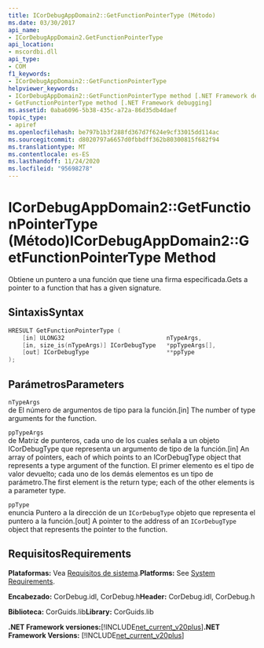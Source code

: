 ```yaml
---
title: ICorDebugAppDomain2::GetFunctionPointerType (Método)
ms.date: 03/30/2017
api_name:
- ICorDebugAppDomain2.GetFunctionPointerType
api_location:
- mscordbi.dll
api_type:
- COM
f1_keywords:
- ICorDebugAppDomain2::GetFunctionPointerType
helpviewer_keywords:
- ICorDebugAppDomain2::GetFunctionPointerType method [.NET Framework debugging]
- GetFunctionPointerType method [.NET Framework debugging]
ms.assetid: 0aba6096-5b38-435c-a72a-86d35db4daef
topic_type:
- apiref
ms.openlocfilehash: be797b1b3f288fd367d7f624e9cf33015dd114ac
ms.sourcegitcommit: d8020797a6657d0fbbdff362b80300815f682f94
ms.translationtype: MT
ms.contentlocale: es-ES
ms.lasthandoff: 11/24/2020
ms.locfileid: "95698278"
---
```

# <a name="icordebugappdomain2getfunctionpointertype-method"></a><span data-ttu-id="334e0-102">ICorDebugAppDomain2::GetFunctionPointerType (Método)</span><span class="sxs-lookup"><span data-stu-id="334e0-102">ICorDebugAppDomain2::GetFunctionPointerType Method</span></span>

<span data-ttu-id="334e0-103">Obtiene un puntero a una función que tiene una firma especificada.</span><span class="sxs-lookup"><span data-stu-id="334e0-103">Gets a pointer to a function that has a given signature.</span></span>  
  
## <a name="syntax"></a><span data-ttu-id="334e0-104">Sintaxis</span><span class="sxs-lookup"><span data-stu-id="334e0-104">Syntax</span></span>  
  
```cpp  
HRESULT GetFunctionPointerType (  
    [in] ULONG32                             nTypeArgs,  
    [in, size_is(nTypeArgs)] ICorDebugType   *ppTypeArgs[],  
    [out] ICorDebugType                      **ppType  
);  
```  
  
## <a name="parameters"></a><span data-ttu-id="334e0-105">Parámetros</span><span class="sxs-lookup"><span data-stu-id="334e0-105">Parameters</span></span>  

 `nTypeArgs`  
 <span data-ttu-id="334e0-106">de El número de argumentos de tipo para la función.</span><span class="sxs-lookup"><span data-stu-id="334e0-106">[in] The number of type arguments for the function.</span></span>  
  
 `ppTypeArgs`  
 <span data-ttu-id="334e0-107">de Matriz de punteros, cada uno de los cuales señala a un objeto ICorDebugType que representa un argumento de tipo de la función.</span><span class="sxs-lookup"><span data-stu-id="334e0-107">[in] An array of pointers, each of which points to an ICorDebugType object that represents a type argument of the function.</span></span> <span data-ttu-id="334e0-108">El primer elemento es el tipo de valor devuelto; cada uno de los demás elementos es un tipo de parámetro.</span><span class="sxs-lookup"><span data-stu-id="334e0-108">The first element is the return type; each of the other elements is a parameter type.</span></span>  
  
 `ppType`  
 <span data-ttu-id="334e0-109">enuncia Puntero a la dirección de un `ICorDebugType` objeto que representa el puntero a la función.</span><span class="sxs-lookup"><span data-stu-id="334e0-109">[out] A pointer to the address of an `ICorDebugType` object that represents the pointer to the function.</span></span>  
  
## <a name="requirements"></a><span data-ttu-id="334e0-110">Requisitos</span><span class="sxs-lookup"><span data-stu-id="334e0-110">Requirements</span></span>  

 <span data-ttu-id="334e0-111">**Plataformas:** Vea [Requisitos de sistema](../../get-started/system-requirements.md).</span><span class="sxs-lookup"><span data-stu-id="334e0-111">**Platforms:** See [System Requirements](../../get-started/system-requirements.md).</span></span>  
  
 <span data-ttu-id="334e0-112">**Encabezado:** CorDebug.idl, CorDebug.h</span><span class="sxs-lookup"><span data-stu-id="334e0-112">**Header:** CorDebug.idl, CorDebug.h</span></span>  
  
 <span data-ttu-id="334e0-113">**Biblioteca:** CorGuids.lib</span><span class="sxs-lookup"><span data-stu-id="334e0-113">**Library:** CorGuids.lib</span></span>  
  
 <span data-ttu-id="334e0-114">**.NET Framework versiones:**[!INCLUDE[net_current_v20plus](../../../../includes/net-current-v20plus-md.md)]</span><span class="sxs-lookup"><span data-stu-id="334e0-114">**.NET Framework Versions:** [!INCLUDE[net_current_v20plus](../../../../includes/net-current-v20plus-md.md)]</span></span>
